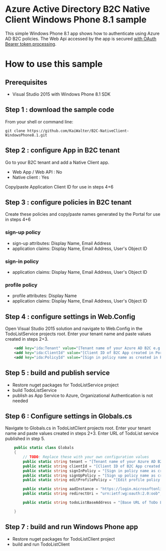 ﻿# Azure Active Directory B2C Native Client Windows Phone 8.1 sample

This simple Windows Phone 8.1 app shows how to authenticate using Azure AD B2C policies. 
The Web Api accessed by the app is secured [with OAuth Bearer token processing](https://msdn.microsoft.com/en-us/library/owin.oauthbearerauthenticationextensions.useoauthbearerauthentication(v=vs.113).aspx).

# How to use this sample

## Prerequisites

- Visual Studio 2015 with Windows Phone 8.1 SDK

## Step 1 : download the sample code

From your shell or command line:

```
git clone https://github.com/KaiWalter/B2C-NativeClient-WindowsPhone8.1.git
```

## Step 2 : configure App in B2C tenant

Go to your B2C tenant and add a Native Client app.

 - Web App / Web API : No
 - Native client : Yes
 
Copy/paste Application Client ID for use in steps 4+6 

## Step 3 : configure policies in B2C tenant

Create these policies and copy/paste names generated by the Portal for use in steps 4+6 

### sign-up policy

- sign-up attributes: Display Name, Email Address
- application claims: Display Name, Email Address, User's Object ID

### sign-in policy

- application claims: Display Name, Email Address, User's Object ID

### profile policy

- profile attributes: Display Name
- application claims: Display Name, Email Address, User's Object ID


## Step 4 : configure settings in Web.Config

Open Visual Studio 2015 solution and navigate to Web.Config in the TodoListService projects root.
Enter your tenant name and paste values created in steps 2+3.

``` XML
    <add key="ida:Tenant" value="[Tenant name of your Azure AD B2C e.g. contoso.onmicrosoft.com]" />
    <add key="ida:ClientId" value="[Client ID of B2C App created in Portal e.g. ac12a187-c653-4236-970c-65807dc4413d]" />
    <add key="ida:PolicyId" value="[Sign in policy name as created in Portal e.g. B2C_1_todolist_signin]" />
```

## Step 5 : build and publish service

- Restore nuget packages for TodoListService project
- build TodoListService
- publish as App Service to Azure, Organizational Authentication is not needed

## Step 6 : Configure settings in Globals.cs

Navigate to Globals.cs in TodoListClient projects root.
Enter your tenant name and paste values created in steps 2+3.
Enter URL of TodoList service published in step 5.

``` C#
    public static class Globals
    {
        // TODO: Replace these with your own configuration values
        public static string tenant = "[Tenant name of your Azure AD B2C e.g. contoso.onmicrosoft.com]";
        public static string clientId = "[Client ID of B2C App created in Portal e.g. ac12a187-c653-4236-970c-65807dc4413d]";
        public static string signInPolicy = "[Sign in policy name as created in Portal e.g. B2C_1_todolist_signin]";
        public static string signUpPolicy = "[Sign up policy name as created in Portal e.g. B2C_1_todolist_signup]";
        public static string editProfilePolicy = "[Edit profile policy name as created in Portal e.g. B2C_1_todolist_profile]";

        public static string aadInstance = "https://login.microsoftonline.com/";
        public static string redirectUri = "urn:ietf:wg:oauth:2.0:oob";

        public static string todoListBaseAddress = "[Base URL of ToDo List of service published to Azure App Service e.g. https://my-todolist-service.azurewebsites.net]";

    }
```

## Step 7 : build and run Windows Phone app

- Restore nuget packages for TodoListClient project
- build and run TodoListClient
